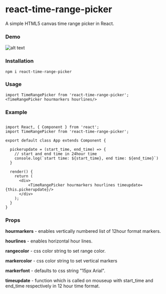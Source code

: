 # react-time-range-picker
A simple HTML5 canvas time range picker in React.

### Demo
![alt text](https://media.giphy.com/media/3ohhwrF8jULLdjhamY/giphy.gif)

### Installation
`npm i react-time-range-picker`

### Usage
`import TimeRangePicker from 'react-time-range-picker';`
`<TimeRangePicker hourmarkers hourlines/>`

### Example
```import TimeRangePicker from 'react-time-range-picker';

import React, { Component } from 'react';
import TimeRangePicker from 'react-time-range-picker';

export default class App extends Component {

  pickerupdate = (start_time, end_time) => {
    // start and end time in 24hour time
    console.log(`start time: ${start_time}, end time: ${end_time}`)
  }

  render() {
    return (
      <div>
	      <TimeRangePicker hourmarkers hourlines timeupdate={this.pickerupdate}/>
      </div>
    );
  }
}
```

### Props

  **hourmarkers** - enables vertically numbered list of 12hour format markers.
  
  **hourlines** - enables horizontal hour lines.
  
  **rangecolor** - css color string to set range color.
  
  **markercolor** - css color string to set vertical markers
  
  **markerfont** - defaults to css string "15px Arial".
  
  **timeupdate** - function which is called on mouseup with start_time and end_time respectively in 12 hour time format.
  

